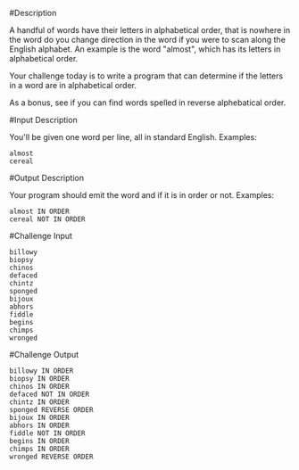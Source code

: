 #Description

A handful of words have their letters in alphabetical order, that is nowhere in the word do you change direction in the word if you were to scan along the English alphabet. An example is the word "almost", which has its letters in alphabetical order.


Your challenge today is to write a program that can determine if the letters in a word are in alphabetical order.


As a bonus, see if you can find words spelled in reverse alphebatical order.


#Input Description

You'll be given one word per line, all in standard English. Examples:
```
almost
cereal
```


#Output Description

Your program should emit the word and if it is in order or not. Examples:
```
almost IN ORDER
cereal NOT IN ORDER
```

#Challenge Input

```
billowy
biopsy
chinos
defaced
chintz
sponged
bijoux
abhors
fiddle
begins
chimps
wronged
```


#Challenge Output

```
billowy IN ORDER
biopsy IN ORDER
chinos IN ORDER
defaced NOT IN ORDER
chintz IN ORDER
sponged REVERSE ORDER 
bijoux IN ORDER
abhors IN ORDER
fiddle NOT IN ORDER
begins IN ORDER
chimps IN ORDER
wronged REVERSE ORDER
```
